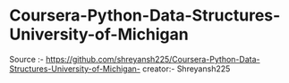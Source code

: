 # Coursera-Python-Data-Structures-University-of-Michigan 
Source :- https://github.com/shreyansh225/Coursera-Python-Data-Structures-University-of-Michigan-
creator:- Shreyansh225
